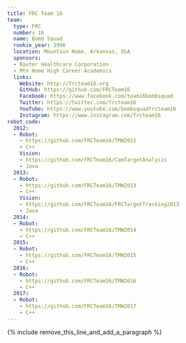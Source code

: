 ```yaml
---
title: FRC Team 16
team:
  type: FRC
  number: 16
  name: Bomb Squad
  rookie_year: 1996
  location: Mountain Home, Arkansas, USA
  sponsors:
  - Baxter Healthcare Corporation
  - Mtn Home High Career Academics
  links:
    Website: http://frcteam16.org
    GitHub: https://github.com/FRCTeam16
    Facebook: https://www.facebook.com/team16bombsquad
    Twitter: https://twitter.com/frcteam16
    YouTube: https://www.youtube.com/bombsquadfrcteam16
    Instagram: https://www.instagram.com/frcteam16
robot_code:
  2012:
  - Robot:
    - https://github.com/FRCTeam16/TMW2012
    - C++
    Vision:
    - https://github.com/FRCTeam16/CamTargetAnalysis
    - Java
  2013:
  - Robot:
    - https://github.com/FRCTeam16/TMW2013
    - C++
    Vision:
    - https://github.com/FRCTeam16/FRCTargetTracking2013
    - Java
  2014:
  - Robot:
    - https://github.com/FRCTeam16/TMW2014
    - C++
  2015:
  - Robot:
    - https://github.com/FRCTeam16/TMW2015
    - C++
  2016:
  - Robot:
    - https://github.com/FRCTeam16/TMW2016
    - C++
  2017:
  - Robot:
    - https://github.com/FRCTeam16/TMW2017
    - C++
---
```


{% include remove_this_line_and_add_a_paragraph %}